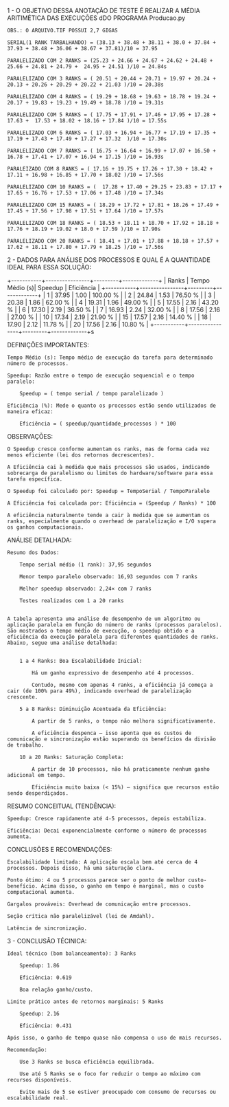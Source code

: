 1 - O OBJETIVO DESSA ANOTAÇÃO DE TESTE É REALIZAR A MÉDIA ARITIMÉTICA DAS EXECUÇÕES  dDO PROGRAMA Producao.py

    OBS.: O ARQUIVO.TIF POSSUI 2,7 GIGAS

    SERIAL(1 RANK TARBALHANDO) = (38.13 + 38.48 + 38.11 + 38.0 + 37.84 + 37.93 + 38.48 + 36.06 + 38.67 + 37.81)/10 = 37.95

    PARALELIZADO COM 2 RANKS = (25.23 + 24.66 + 24.67 + 24.62 + 24.48 +  25.66 + 24.81 + 24.79 +  24.95 + 24.51 )/10 = 24.84s

    PARALELIZADO COM 3 RANKS = ( 20.51 + 20.44 + 20.71 + 19.97 + 20.24 +  20.13 + 20.26 + 20.29 + 20.22 + 21.03 )/10 = 20.38s 

    PARALELIZADO COM 4 RANKS = ( 19.29 + 18.68 + 19.63 + 18.78 + 19.24 + 20.17 + 19.83 + 19.23 + 19.49 + 18.78 )/10 = 19.31s

    PARALELIZADO COM 5 RANKS = ( 17.75 + 17.91 + 17.46 + 17.95 + 17.28 + 17.63 +  17.53 + 18.02 + 18.16 + 17.84 )/10 = 17.55s

    PARALELIZADO COM 6 RANKS = ( 17.03 + 16.94 + 16.77 + 17.19 + 17.35 + 17.19 + 17.43 + 17.49 + 17.27 + 17.32  )/10 = 17.30s

    PARALELIZADO COM 7 RANKS = ( 16.75 + 16.64 + 16.99 + 17.07 + 16.50 + 16.78 + 17.41 + 17.07 + 16.94 + 17.15 )/10 = 16.93s

    PARALEIZADO COM 8 RANKS = ( 17.16 + 19.75 + 17.26 + 17.30 + 18.42 + 17.11 + 16.98 + 16.85 + 17.70 + 18.02 )/10 = 17.56s

    PARALELIZADO COM 10 RANKS = (  17.28 + 17.40 + 29.25 + 23.83 + 17.17 + 17.65 + 16.76 + 17.53 + 17.06 + 17.48 )/10 = 17.34s

    PARALELIZADO COM 15 RANKS = ( 18.29 + 17.72 + 17.81 + 18.26 + 17.49 + 17.45 + 17.56 + 17.98 + 17.51 + 17.64 )/10 = 17.57s

    PARALELIZADO COM 18 RANKS = ( 18.53 + 18.11 + 18.70 + 17.92 + 18.18 + 17.76 + 18.19 + 19.02 + 18.0 + 17.59 )/10 = 17.90s

    PARALELIZADO COM 20 RANKS = ( 18.41 + 17.01 + 17.88 + 18.18 + 17.57 + 17.62 + 18.11 + 17.80 + 17.79 + 18.25 )/10 = 17.56s

2 - DADOS PARA  ANÁLISE DOS PROCESSOS E QUAL É A QUANTIDADE IDEAL PARA ESSA SOLUÇÃO: 

+-----------+----------------+---------+-------------+
| Ranks     | Tempo Médio (s)| Speedup | Eficiência  |
+-----------+----------------+---------+-------------+
| 1         | 37.95          | 1.00    | 100.00 %    |
| 2         | 24.84          | 1.53    | 76.50 %     |
| 3         | 20.38          | 1.86    | 62.00 %     |
| 4         | 19.31          | 1.96    | 49.00 %     |
| 5         | 17.55          | 2.16    | 43.20 %     |
| 6         | 17.30          | 2.19    | 36.50 %     |
| 7         | 16.93          | 2.24    | 32.00 %     |
| 8         | 17.56          | 2.16    | 27.00 %     |
| 10        | 17.34          | 2.19    | 21.90 %     |
| 15        | 17.57          | 2.16    | 14.40 %     |
| 18        | 17.90          | 2.12    | 11.78 %     |
| 20        | 17.56          | 2.16    | 10.80 %     |
+-----------+----------------+---------+-------------+s



DEFINIÇÕES IMPORTANTES:
    
    Tempo Médio (s): Tempo médio de execução da tarefa para determinado número de processos.

    Speedup: Razão entre o tempo de execução sequencial e o tempo paralelo:  

        Speedup = ( tempo serial / tempo paralelizado )
    
    Eficiência (%): Mede o quanto os processos estão sendo utilizados de maneira eficaz:

        Eficiência = ( speedup/quantidade_processos ) * 100 

OBSERVAÇÕES:


    O Speedup cresce conforme aumentam os ranks, mas de forma cada vez menos eficiente (lei dos retornos decrescentes).

    A Eficiência cai à medida que mais processos são usados, indicando sobrecarga de paralelismo ou limites do hardware/software para essa tarefa específica.

    O Speedup foi calculado por: Speedup = TempoSerial / TempoParalelo

    A Eficiência foi calculada por: Eficiência = (Speedup / Ranks) * 100

    A eficiência naturalmente tende a cair à medida que se aumentam os ranks, especialmente quando o overhead de paralelização e I/O supera os ganhos computacionais.


ANÁLISE DETALHADA:


    Resumo dos Dados:

        Tempo serial médio (1 rank): 37,95 segundos

        Menor tempo paralelo observado: 16,93 segundos com 7 ranks

        Melhor speedup observado: 2,24× com 7 ranks

        Testes realizados com 1 a 20 ranks 


    A tabela apresenta uma análise de desempenho de um algoritmo ou aplicação paralela em função do número de ranks (processos paralelos). 
    São mostrados o tempo médio de execução, o speedup obtido e a eficiência da execução paralela para diferentes quantidades de ranks. 
    Abaixo, segue uma análise detalhada:


        1 a 4 Ranks: Boa Escalabilidade Inicial:

            Há um ganho expressivo de desempenho até 4 processos.

            Contudo, mesmo com apenas 4 ranks, a eficiência já começa a cair (de 100% para 49%), indicando overhead de paralelização crescente.

        5 a 8 Ranks: Diminuição Acentuada da Eficiência:

            A partir de 5 ranks, o tempo não melhora significativamente.

            A eficiência despenca — isso aponta que os custos de comunicação e sincronização estão superando os benefícios da divisão de trabalho.

        10 a 20 Ranks: Saturação Completa:

            A partir de 10 processos, não há praticamente nenhum ganho adicional em tempo.

            Eficiência muito baixa (< 15%) — significa que recursos estão sendo desperdiçados.
    

RESUMO CONCEITUAL  (TENDÊNCIA):

    Speedup: Cresce rapidamente até 4-5 processos, depois estabiliza.

    Eficiência: Decai exponencialmente conforme o número de processos aumenta.


CONCLUSÕES E RECOMENDAÇÕES:

    Escalabilidade limitada: A aplicação escala bem até cerca de 4 processos. Depois disso, há uma saturação clara.

    Ponto ótimo: 4 ou 5 processos parece ser o ponto de melhor custo-benefício. Acima disso, o ganho em tempo é marginal, mas o custo computacional aumenta.

    Gargalos prováveis: Overhead de comunicação entre processos.

    Seção crítica não paralelizável (lei de Amdahl).

    Latência de sincronização.


3 - CONCLUSÃO TÉCINICA:


    Ideal técnico (bom balanceamento): 3 Ranks

        Speedup: 1.86

        Eficiência: 0.619

        Boa relação ganho/custo.

    Limite prático antes de retornos marginais: 5 Ranks

        Speedup: 2.16

        Eficiência: 0.431

    Após isso, o ganho de tempo quase não compensa o uso de mais recursos.

    Recomendação:

        Use 3 Ranks se busca eficiência equilibrada.

        Use até 5 Ranks se o foco for reduzir o tempo ao máximo com recursos disponíveis.

        Evite mais de 5 se estiver preocupado com consumo de recursos ou escalabilidade real.